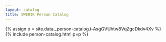 ```yaml
---
layout: catalog
title: SWERIK Person Catalog
---
```

{% assign p = site.data._person-catalog.i-AsgGVUhtw8VqZgcDkdv4Xv %}
{% include person-catalog.html p=p %}


